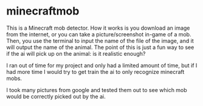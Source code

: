 # minecraftmob

This is a Minecraft mob detector. How it works is you download an image from the internet, or you can take a picture/screenshot in-game of a mob. Then, you use the terminal to input the name of the file of the image, and it will output the name of the animal. The point of this is just a fun way to see if the ai will pick up on the animal: is it realistic enough? 



I ran out of time for my project and only had a limited amount of time, but if I had more time I would try to get train the ai to only recognize minecraft mobs. 

I took many pictures from google and tested them out to see which mob would be correctly picked out by the ai.
